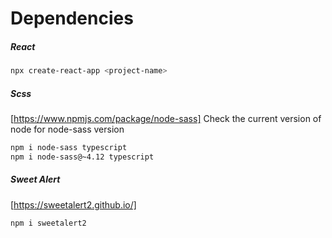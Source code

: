 # Dependencies

##### React
```bash
npx create-react-app <project-name>
```
##### Scss
[https://www.npmjs.com/package/node-sass] Check the current version of node for node-sass version
```bash
npm i node-sass typescript
npm i node-sass@~4.12 typescript
```
##### Sweet Alert
[https://sweetalert2.github.io/]
```bash
npm i sweetalert2
```

